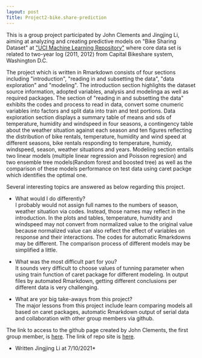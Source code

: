```yaml
---
layout: post
Title: Project2-bike.share-prediction
---
```


This is a group project participated by John Clements and Jingjing Li, aiming at analyzing and creating predictive models on "Bike Sharing Dataset" at ["UCI Machine Learning Repository"](https://archive.ics.uci.edu/ml/datasets/Bike+Sharing+Dataset#) where core data set is related to two-year log (2011, 2012) from Capital Bikeshare system, Washington D.C. 

The project which is written in Rmarkdown consists of four sections including "introduction", "reading in and subsetting the data", "data exploration" and "modeling". The introduction section highlights the dataset source information, adopted variables,  analysis and modelinga as well as required packages. The section of "reading in and subsetting the data" exhibits the codes and process to read in data, convert some  cnumeric variables into factors and split data into train and test portions. Data exploration section displays a summary table of means and sds of temperature, humidity and windspeed in four seasons,  a contingency table about the weather situation against each season and ten figures reflecting the distribution of bike rentals, temperature, humidity and wind speed at different seasons, bike rentals responding to temperature, humidy, windspeed, season, weather situations and years. Modeling section entails two linear models (multiple linear regression and Poisson regresion) and two ensemble tree models(Random forest and boosted tree) as well as the comparison of these models performance on test data using caret packge which identifies the optimal one.

Several interesting topics are answered as below regarding this project.
* What would I do differently?   
  I probably would not assign full names to the numbers of season, weather situation via codes. Instead, those names may reflect in the introduction. 
  In the plots and tables, temperature, humidity and windspeed may not convert from normalized value to the original value because normalized value can also reflect the effect of variables on response and their interactions. 
   The codes for automatic Rmarkdowns may be different.
   The comparison process of different models may be simplified a little. 
   
* What was the most difficult part for you?  
   It sounds very difficult to choose values of tunning parameter when using train function of caret package for different modeling. 
   In output files by automated Rmarkdown, getting different conclusions per different data is very challenging.
   
* What are yor big take-aways from this project?  
   The major lessons from this project include learn comparing models all based on caret packages, automatic Rmarkdown output of serial data and collaboration with other group members via github.
   
The link to access to the github page created by John Clements, the first group member, is [here](https://github.com/jkclem/bike-share-prediction). The link of repo site is [here](https://jkclem.github.io/bike-share-prediction/).

* Written Jingjing Li at 7/10/2021*
